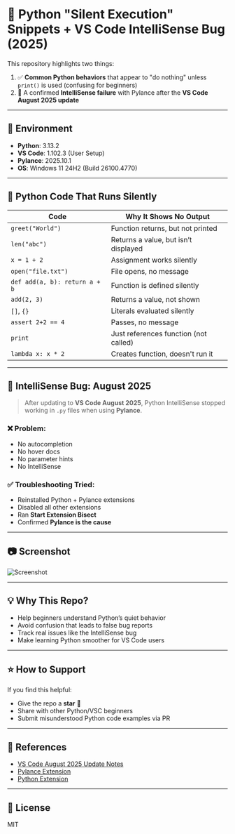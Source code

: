 # 🐍 Python "Silent Execution" Snippets + VS Code IntelliSense Bug (2025)

This repository highlights two things:

1. ✅ **Common Python behaviors** that appear to "do nothing" unless `print()` is used (confusing for beginners)
2. 🐞 A confirmed **IntelliSense failure** with Pylance after the **VS Code August 2025 update**

---

## 🔧 Environment

- **Python**: 3.13.2  
- **VS Code**: 1.102.3 (User Setup)  
- **Pylance**: 2025.10.1  
- **OS**: Windows 11 24H2 (Build 26100.4770)

---

## 🧩 Python Code That Runs Silently

| Code | Why It Shows No Output |
|------|--------------------------|
| `greet("World")` | Function returns, but not printed |
| `len("abc")` | Returns a value, but isn’t displayed |
| `x = 1 + 2` | Assignment works silently |
| `open("file.txt")` | File opens, no message |
| `def add(a, b): return a + b` | Function is defined silently |
| `add(2, 3)` | Returns a value, not shown |
| `[]`, `{}` | Literals evaluated silently |
| `assert 2+2 == 4` | Passes, no message |
| `print` | Just references function (not called) |
| `lambda x: x * 2` | Creates function, doesn't run it |

---

## 🐞 IntelliSense Bug: August 2025

> After updating to **VS Code August 2025**, Python IntelliSense stopped working in `.py` files when using **Pylance**.

### ❌ Problem:

- No autocompletion  
- No hover docs  
- No parameter hints  
- No IntelliSense

### ✅ Troubleshooting Tried:

- Reinstalled Python + Pylance extensions  
- Disabled all other extensions  
- Ran **Start Extension Bisect**  
- Confirmed **Pylance is the cause**

---

## 📷 Screenshot

![Screenshot](https://github.com/user-attachments/assets/4dcae0e9-80aa-470f-b069-b0bd6af09e9e)

---

## 💡 Why This Repo?

- Help beginners understand Python’s quiet behavior
- Avoid confusion that leads to false bug reports
- Track real issues like the IntelliSense bug
- Make learning Python smoother for VS Code users

---

## ⭐ How to Support

If you find this helpful:

- Give the repo a **star** 🌟
- Share with other Python/VSC beginners
- Submit misunderstood Python code examples via PR

---

## 🔗 References

- [VS Code August 2025 Update Notes](https://code.visualstudio.com/updates/2025/08)
- [Pylance Extension](https://marketplace.visualstudio.com/items?itemName=ms-python.vscode-pylance)
- [Python Extension](https://marketplace.visualstudio.com/items?itemName=ms-python.python)

---

## 📄 License

MIT


